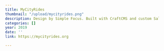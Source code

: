 ```yaml
---
title: MyCityRides
thumbnail: "/upload/mycityrides.png"
description: Design by Simple Focus. Built with CraftCMS and custom Salesforce integrations.
categories: []
year: 2019
date: ''
link: https://mycityrides.org

---
```

